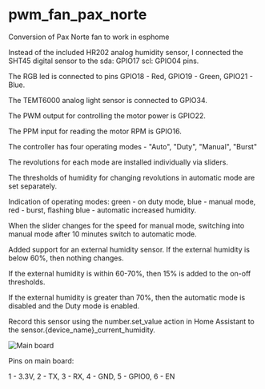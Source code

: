 # pwm_fan_pax_norte
Conversion of Pax Norte fan to work in esphome


Instead of the included HR202 analog humidity sensor, I connected the SHT45 digital sensor to the sda: GPIO17 scl: GPIO04 pins.

The RGB led is connected to pins GPIO18 - Red, GPIO19 - Green, GPIO21 - Blue.

The TEMT6000 analog light sensor is connected to GPIO34.

The PWM output for controlling the motor power is GPIO22.

The PPM input for reading the motor RPM is GPIO16.

The controller has four operating modes - "Auto", "Duty", "Manual", "Burst"

The revolutions for each mode are installed individually via sliders.

The thresholds of humidity for changing revolutions in automatic mode are set separately.

Indication of operating modes: green - on duty mode, blue - manual mode, red - burst, flashing blue - automatic increased humidity.

When the slider changes for the speed for manual mode, switching into manual mode after 10 minutes switch to automatic mode.

Added support for an external humidity sensor. If the external humidity is below 60%, then nothing changes. 

If the external humidity is within 60-70%, then 15% is added to the on-off thresholds. 

If the external humidity is greater than 70%, then the automatic mode is disabled and the Duty mode is enabled.

Record this sensor using the number.set_value action in Home Assistant to the sensor.{device_name}_current_humidity.


![Main board](https://github.com/KostuaD/pwm_fan_pax_norte/blob/main/PAX_NORTE.png#:~:text=PAX_NORTE.png)

Pins on main board:

1 - 3.3V, 
2 - TX, 
3 - RX, 
4 - GND, 
5 - GPIO0, 
6 - EN

